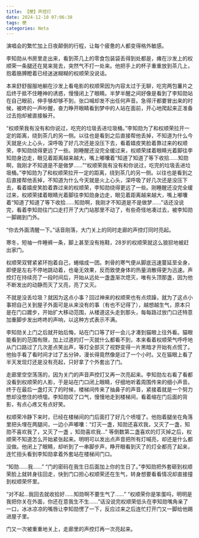 ```yaml
---
title: 【梗】声控灯
date: 2024-12-10 07:06:38
tags: 梗
categories: Neta
---
```

 演唱会的繁忙加上日夜颠倒的行程，让每个疲惫的人都变得格外敏感。
 
 李知勋从书房里走出来，看到茶几上的零食包装袋丢得到处都是，瘫在沙发上的权顺荣一条腿还在晃来晃去，突然气不打一处来。他把手上的杯子重重放到茶几上，抱着胳膊瞪着已经迷迷糊糊的权顺荣没说话。

 本来舒舒服服地躺在沙发上看电影的权顺荣因为内容太过于无聊，吃完两包薯片之后终于抵不住睡神的诱惑，慢慢闭上了眼睛。半梦半醒之间好像是看到了李知勋站在自己眼前，伸手够却够不到，张口喊却发不出任何声音。急得汗都要冒出来的时候，被咚的一声吵醒，奋力睁开眼睛看到梦中的人站在面前，开心地爬起来正准备过去抱却被直接躲开。

 “权顺荣我有没有和你说过，吃完的垃圾丢进垃圾桶。”李知勋为了和权顺荣拉开一定的距离，绕到茶几的另一侧。以往也是看到之后直接帮他丢掉，不知道为什么今天就是火上心头，深呼吸了好几次还是没压下去，看着嬉皮笑脸着靠过来的权顺荣，李知勋绕得更远了一些。刚睡醒还没完全缓过来，权顺荣揉着眼睛光着脚往李知勋身边走，眼见着距离越来越大，嘴上嘟囔着“知道了知道了等下收拾……知勋啊，我刚才不知道是不是做梦……”“权顺荣我有没有和你说过，吃完的垃圾丢进垃圾桶。”李知勋为了和权顺荣拉开一定的距离，绕到茶几的另一侧。以往也是看到之后直接帮他丢掉，不知道为什么今天就是火上心头，深呼吸了好几次还是没压下去，看着嬉皮笑脸着靠过来的权顺荣，李知勋绕得更远了一些。刚睡醒还没完全缓过来，权顺荣揉着眼睛光着脚往李知勋身边走，眼见着距离越来越大，嘴上嘟囔着“知道了知道了等下收拾……知勋啊，我刚才不知道是不是做梦……”话还没说完，看着李知勋往门口走打开了大门站那里不动了，有些奇怪地凑过去，被李知勋一脚踢到门外。

 “你去外面清醒一下。”话音刚落，大门关上的同时走廊的声控灯同时亮起。

 寒冬，短袖一件睡裤一条，脚上甚至没有拖鞋，28岁的权顺荣就这么狼狈地被赶出家门。

 权顺荣双臂紧紧环抱着自己，蜷缩成一团。刺骨的寒气便从脚底迅速蔓延至全身，即便是左右不停地跳动着，也毫无效果，反而致使身体的热量消散得更为迅速。声控灯在持续亮了一段时间后，开始从远处一盏盏渐次熄灭，唯有头顶那盏，因为他不断发出的动静而灭了又亮，亮了又灭。

 不就是没丢垃圾？就因为这点小事？回过神来的权顺荣也有点烦躁，就为了这点小事把自己关到屋子外面可是从来没有的事（有也不记得了），越想越生气，原本只是在门口踱步，开始扩大移动范围，从楼道这头走到那头，每每路过放门口还特意加重脚步发出咚咚的声响，以这种方式表示不满。

 李知勋关上门之后就开始后悔，站在门口等了好一会儿才凑到猫眼上往外看。猫眼能看到的范围有限，加上过道的灯一灭就什么都看不到，本来看着权顺荣气呼呼地从门口路过了几次差点笑出声，等灯全部灭了视野变得一片黑暗才开始有点慌了。他抬手看了看时间才过了五分钟，漫长得竟然像是过了一个小时。又在猫眼上看了半天发现灯还是没有亮起，只好拿了个外套出了门。

 走廊里空空荡荡的，因为关门的声音声控灯又再一次亮起来。李知勋左右看了看都没看到权顺荣的人影，于是站在门口闭上眼睛，仔细地听着周围传来的细小声音。终于在最后一盏灯灭了的时候，楼梯间传来了抽鼻子的声音，紧接着就是一个努力憋却没憋住的喷嚏。李知勋叹了口气，慢慢地走到楼梯间，看着缩在门后面的背影，有点心疼又有点好笑。

 权顺荣冷静下来时，已经在楼梯间的门后面打了好几个喷嚏了。他抱着腿坐在角落里把头埋在两腿间，一边小声嘟囔：“灯灭一盏，知勋还喜欢我，又灭了一盏，知勋不喜欢我了，又灭了一盏 ，知勋喜欢我…”
 等倒数第二盏喜欢的灯灭掉之后，权顺荣不知道怎么开始紧张起来。明明可以发出点声音把所有灯喊亮，却还是什么都没做。他闭上了眼睛，却听到了一串脚步声，睁开眼看到灭了的灯全都亮了起来，连忙扭头看到李知勋拿着外套站在楼梯间门口。

 “知勋……我……”
 “门的密码在我生日后面加上你的生日了。”李知勋把外套砸到权顺荣脸上就转身往回走，快到门口担心权顺荣还在生气，转身想要看看情况却直接撞到权顺荣怀里。
 
 “对不起…我回去就收拾好……知勋啊不要生气了……”
 “权顺荣你是笨蛋吗，明明是我把你关在外面，你还在意我生不生……”话没说完权顺荣低头在李知勋嘴角亲了一口，冰冰凉凉的嘴唇让李知勋愣了一下，反应过来之后连忙打开门又一脚给他踢进屋子里。

 门又一次被重重地关上，走廊里的声控灯再一次亮起来。


